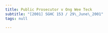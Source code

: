 ```yaml
---
title: Public Prosecutor v Ong Wee Teck
subtitle: "[2001] SGHC 153 / 29\_June\_2001"
tags: null

---
```


